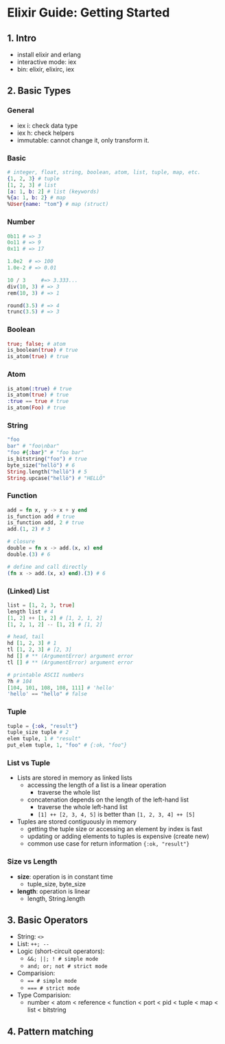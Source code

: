 # Elixir Guide: Getting Started

## 1. Intro
- install elixir and erlang
- interactive mode: iex
- bin: elixir, elixirc, iex

## 2. Basic Types

### General
- iex i: check data type
- iex h: check helpers
- immutable: cannot change it, only transform it.

### Basic
````elixir
# integer, float, string, boolean, atom, list, tuple, map, etc.
{1, 2, 3} # tuple
[1, 2, 3] # list
[a: 1, b: 2] # list (keywords)
%{a: 1, b: 2} # map
%User{name: "tom"} # map (struct)
````

### Number
````elixir
0b11 # => 3
0o11 # => 9
0x11 # => 17

1.0e2  # => 100
1.0e-2 # => 0.01

10 / 3     #=> 3.333...
div(10, 3) # => 3
rem(10, 3) # => 1

round(3.5) # => 4
trunc(3.5) # => 3
````

### Boolean
````elixir
true; false; # atom
is_boolean(true) # true
is_atom(true) # true
````

### Atom
````elixir
is_atom(:true) # true
is_atom(true) # true
:true == true # true
is_atom(Foo) # true
````

### String
````elixir
"foo
bar" # "foo\nbar"
"foo #{:bar}" # "foo bar"
is_bitstring("foo") # true
byte_size("hellö") # 6
String.length("hellö") # 5
String.upcase("hellö") # "HELLÖ"
````

### Function
````elixir
add = fn x, y -> x + y end
is_function add # true
is_function add, 2 # true
add.(1, 2) # 3

# closure
double = fn x -> add.(x, x) end
double.(3) # 6

# define and call directly
(fn x -> add.(x, x) end).(3) # 6
````

### (Linked) List
````elixir
list = [1, 2, 3, true]
length list # 4
[1, 2] ++ [1, 2] # [1, 2, 1, 2]
[1, 2, 1, 2] -- [1, 2] # [1, 2]

# head, tail
hd [1, 2, 3] # 1
tl [1, 2, 3] # [2, 3]
hd [] # ** (ArgumentError) argument error
tl [] # ** (ArgumentError) argument error

# printable ASCII numbers
?h # 104
[104, 101, 108, 108, 111] # 'hello'
'hello' == "hello" # false
````

### Tuple
````elixir
tuple = {:ok, "result"}
tuple_size tuple # 2
elem tuple, 1 # "result"
put_elem tuple, 1, "foo" # {:ok, "foo"}
````

### List vs Tuple
- Lists are stored in memory as linked lists
    + accessing the length of a list is a linear operation
        * traverse the whole list
    + concatenation depends on the length of the left-hand list
        * traverse the whole left-hand list
        * `[1] ++ [2, 3, 4, 5]` is better than `[1, 2, 3, 4] ++ [5]`
- Tuples are stored contiguously in memory
    +  getting the tuple size or accessing an element by index is fast
    +  updating or adding elements to tuples is expensive (create new)
    +  common use case for return information `{:ok, "result"}`

### Size vs Length
-  **size**: operation is in constant time
    +  tuple_size, byte_size
-  **length**: operation is linear
    +  length, String.length

## 3. Basic Operators
- String: `<>`
- List: `++; --`
- Logic (short-circuit operators):
    + `&&; ||; ! # simple mode`
    + `and; or; not # strict mode`
- Comparision:
    + `== # simple mode`
    + `=== # strict mode`
- Type Comparision:
    + number < atom < reference < function < port < pid < tuple < map < list < bitstring

## 4. Pattern matching